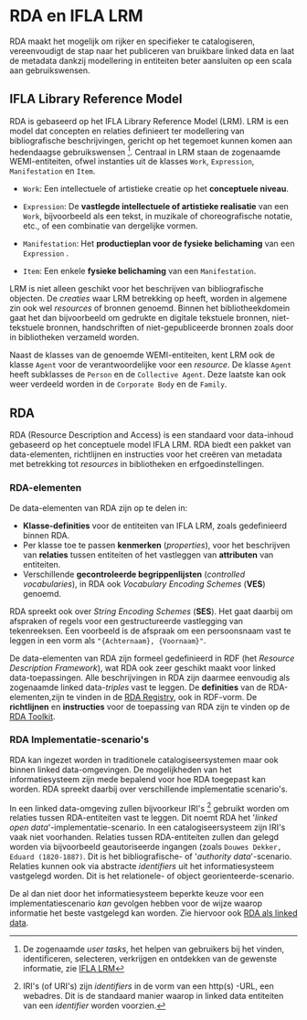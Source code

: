 # RDA en IFLA LRM

RDA maakt het mogelijk om rijker en specifieker te catalogiseren, vereenvoudigt de stap naar het publiceren van bruikbare linked data en laat de metadata dankzij modellering in entiteiten beter aansluiten op een scala aan gebruikswensen.

## IFLA Library Reference Model

RDA is gebaseerd op het IFLA Library Reference Model (LRM). LRM is een model dat concepten en relaties definieert ter modellering van bibliografische beschrijvingen, gericht op het tegemoet kunnen komen aan hedendaagse gebruikswensen [^1]. Centraal in LRM staan de zogenaamde WEMI-entiteiten, ofwel instanties uit de klasses `Work`, `Expression`, `Manifestation` en `Item`.

* `Work`: Een intellectuele of artistieke creatie op het **conceptuele niveau**. 

* `Expression`: De **vastlegde intellectuele of artistieke realisatie** van een `Work`, bijvoorbeeld als een tekst, in muzikale of choreografische notatie, etc., of een combinatie van dergelijke vormen. 

* `Manifestation`: Het **productieplan voor de fysieke belichaming** van een `Expression` . 

* `Item`: Een enkele **fysieke belichaming** van een `Manifestation`. 

LRM is niet alleen geschikt voor het beschrijven van bibliografische objecten. De *creaties* waar LRM betrekking op heeft, worden in algemene zin ook wel *resources* of bronnen genoemd. Binnen het bibliotheekdomein gaat het dan bijvoorbeeld om gedrukte en digitale tekstuele bronnen, niet-tekstuele bronnen, handschriften of niet-gepubliceerde bronnen zoals door in bibliotheken verzameld worden.

Naast de klasses van de genoemde WEMI-entiteiten, kent LRM ook de klasse `Agent` voor de verantwoordelijke voor een *resource*. De klasse `Agent` heeft subklasses de `Person` en de `Collective Agent`. Deze laatste kan ook weer verdeeld worden in de `Corporate Body` en de `Family`.

## RDA

RDA (Resource Description and Access) is een standaard voor data-inhoud gebaseerd op het conceptuele model IFLA LRM. RDA biedt een pakket van data-elementen, richtlijnen en instructies voor het creëren van metadata met betrekking tot *resources* in bibliotheken en erfgoedinstellingen. 

### RDA-elementen
De data-elementen van RDA zijn op te delen in:

* **Klasse-definities** voor de entiteiten van IFLA LRM, zoals gedefinieerd binnen RDA.
* Per klasse toe te passen **kenmerken** (*properties*), voor het beschrijven van **relaties** tussen entiteiten of het vastleggen van **attributen** van entiteiten. 
* Verschillende **gecontroleerde begrippenlijsten** (*controlled vocabularies*), in RDA ook *Vocabulary Encoding Schemes* (**VES**) genoemd.

RDA spreekt ook over *String Encoding Schemes* (**SES**). Het gaat daarbij om afspraken of regels voor een gestructureerde vastlegging van tekenreeksen. Een voorbeeld is de afspraak om een persoonsnaam vast te leggen in een vorm als  `"{Achternaam}, {Voornaam}"`.

De data-elementen van RDA zijn formeel gedefinieerd in RDF (het *Resource Description Framework*), wat RDA ook zeer geschikt maakt voor linked data-toepassingen. Alle beschrijvingen in RDA zijn daarmee eenvoudig als zogenaamde linked data-*triples* vast te leggen. De **definities** van de RDA-elementen,zijn te vinden in de [RDA Registry](https://www.rdaregistry.info), ook in RDF-vorm. De **richtlijnen** en **instructies** voor de toepassing van RDA zijn te vinden op de [RDA Toolkit](https://rdatoolkit.org/).

### RDA Implementatie-scenario's

RDA kan ingezet worden in traditionele catalogiseersystemen maar ook binnen linked data-omgevingen. De mogelijkheden van het informatiesysteem zijn mede bepalend voor hoe RDA toegepast kan worden. RDA spreekt daarbij over verschillende implementatie scenario's. 

In een linked data-omgeving zullen bijvoorkeur IRI's [^2] gebruikt worden om relaties tussen RDA-entiteiten vast te leggen. Dit noemt RDA het '*linked open data*'-implementatie-scenario. In een catalogiseersysteem zijn IRI's vaak niet voorhanden. Relaties tussen RDA-entiteiten zullen dan gelegd worden via bijvoorbeeld geautoriseerde ingangen (zoals `Douwes Dekker, Eduard (1820-1887)`. Dit is het bibliografische- of '*authority data*'-scenario. Relaties kunnen ook via abstracte *identifiers* uit het informatiesysteem vastgelegd worden. Dit is het relationele- of object georienteerde-scenario.

De al dan niet door het informatiesysteem beperkte keuze voor een implementatiescenario *kan* gevolgen hebben voor de wijze waarop informatie het beste vastgelegd kan worden. Zie hiervoor ook [RDA als linked data](rdf/RDA_als_linkeddata.md).

 
[^1]: De zogenaamde *user tasks*, het helpen van gebruikers bij het vinden, identificeren, selecteren, verkrijgen en ontdekken van de gewenste informatie, zie [IFLA LRM](https://www.ifla.org/wp-content/uploads/2019/05/assets/cataloguing/frbr-lrm/ifla-lrm-august-2017_rev201712.pdf) 
[^2]: IRI's (of URI's) zijn *identifiers* in de vorm van een http(s) -URL, een webadres. Dit is de standaard manier waarop in linked data entiteiten van een *identifier* worden voorzien.
